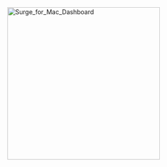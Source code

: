 
<img width="346" alt="Surge_for_Mac_Dashboard" src="https://user-images.githubusercontent.com/33220975/232271499-3f7c1313-ecd0-46e5-a39f-c8872241f104.png">
